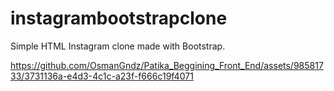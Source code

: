 # instagrambootstrapclone
Simple HTML Instagram clone made with Bootstrap.




https://github.com/OsmanGndz/Patika_Beggining_Front_End/assets/98581733/3731136a-e4d3-4c1c-a23f-f666c19f4071
